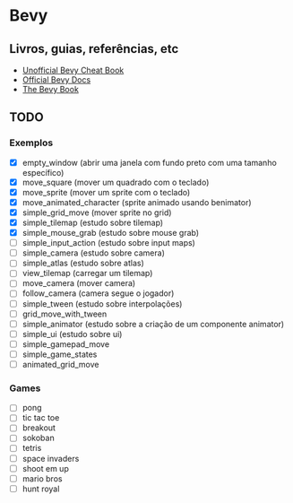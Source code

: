 # Bevy

## Livros, guias, referências, etc

- [Unofficial Bevy Cheat Book](https://bevy-cheatbook.github.io/)
- [Official Bevy Docs](https://docs.rs/bevy/latest/bevy/index.html)
- [The Bevy Book](https://bevyengine.org/learn/book/introduction/)

## TODO

### Exemplos

- [x] empty_window (abrir uma janela com fundo preto com uma tamanho específico)
- [x] move_square (mover um quadrado com o teclado)
- [x] move_sprite (mover um sprite com o teclado)
- [x] move_animated_character (sprite animado usando benimator)
- [x] simple_grid_move (mover sprite no grid)
- [x] simple_tilemap (estudo sobre tilemap)
- [x] simple_mouse_grab (estudo sobre mouse grab)
- [ ] simple_input_action (estudo sobre input maps)
- [ ] simple_camera (estudo sobre camera)
- [ ] simple_atlas (estudo sobre atlas)
- [ ] view_tilemap (carregar um tilemap)
- [ ] move_camera (mover camera)
- [ ] follow_camera (camera segue o jogador)
- [ ] simple_tween (estudo sobre interpolações)
- [ ] grid_move_with_tween
- [ ] simple_animator (estudo sobre a criação de um componente animator)
- [ ] simple_ui (estudo sobre ui)
- [ ] simple_gamepad_move
- [ ] simple_game_states
- [ ] animated_grid_move

### Games

- [ ] pong
- [ ] tic tac toe
- [ ] breakout
- [ ] sokoban
- [ ] tetris
- [ ] space invaders
- [ ] shoot em up
- [ ] mario bros
- [ ] hunt royal
